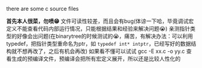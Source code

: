 there are some c source files

**首先本人很菜，勿喷😁**
文件可读性较差，而且会有bug(体谅一下哈，毕竟调试宏定义不能查看代码内部运行情况，只能根据结果和经验来解决问题😭)
亲测指针类型的好像会出问题(在binarytree的时候测试的😭，痛苦，有解决办法：可以利用typedef，把指针类型重命名为ptr，如 `typedef int* intptr`，已经写好的数据结构就不想再改了，之后有机会再改)
如果看不懂可以试试 gcc -E xx.c -o yy.c 查看生成的预编译文件，预编译会把所有宏定义展开，所以还是比较人性化的
